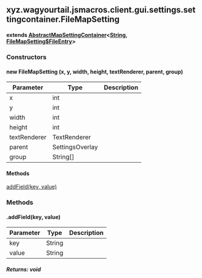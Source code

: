 

xyz.wagyourtail.jsmacros.client.gui.settings.settingcontainer.FileMapSetting
----------------------------------------------------------------------------

#### extends [AbstractMapSettingContainer](1.9.2/xyz/wagyourtail/jsmacros/client/gui/settings/settingcontainer/AbstractMapSettingContainer.html)<[String](https://docs.oracle.com/javase/8/docs/api/index.html?java/lang/String.html), [FileMapSetting$FileEntry](1.9.2/xyz/wagyourtail/jsmacros/client/gui/settings/settingcontainer/FileMapSetting.FileEntry.html)>

### Constructors

#### new FileMapSetting (x, y, width, height, textRenderer, parent, group)

| Parameter | Type | Description |
|---|---|---|
| x | int |  |
| y | int |  |
| width | int |  |
| height | int |  |
| textRenderer | TextRenderer |  |
| parent | SettingsOverlay |  |
| group | String[] |  |



#### Methods

[addField(key, value)](#addField-String-String-)



### Methods

#### .addField(key, value)

| Parameter | Type | Description |
|---|---|---|
| key | String |  |
| value | String |  |

##### Returns: void




